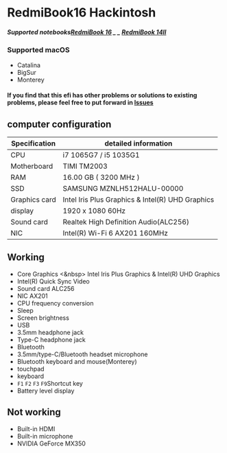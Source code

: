 # RedmiBook16 Hackintosh

##### Supported notebooks[RedmiBook 16](https://www.mi.com/buy/detail?product_id=10000242&cfrom=search) _ _ [RedmiBook 14II](https://www.mi.com/buy/detail?product_id=10000241)

### Supported macOS
- Catalina
- BigSur
- Monterey 

#### If you find that this efi has other problems or solutions to existing problems, please feel free to put forward in [lssues](https://github.com/XingKong746/RedmiBook16-Hackintosh/issues)

## computer configuration
| Specification | detailed information                             |
| ------------- | ------------------------------------------------ |
| CPU           | i7 1065G7 / i5 1035G1                            |
| Motherboard   | TIMI TM2003                                      |
| RAM           | 16.00 GB ( 3200 MHz )                            |
| SSD           | SAMSUNG MZNLH512HALU-00000                       |
| Graphics card | Intel Iris Plus Graphics & Intel(R) UHD Graphics |
| display       | 1920 x 1080  60Hz                                |
| Sound card    | Realtek High Definition Audio(ALC256)            |
| NIC           | Intel(R) Wi-Fi 6 AX201 160MHz                    |

## Working
- Core Graphics <&nbsp> Intel Iris Plus Graphics & Intel(R) UHD Graphics
- Intel(R) Quick Sync Video
- Sound card  ALC256
- NIC  AX201
- CPU frequency conversion
- Sleep
- Screen brightness
- USB
- 3.5mm headphone jack
- Type-C headphone jack
- Bluetooth
- 3.5mm/type-C/Bluetooth headset microphone
- Bluetooth keyboard and mouse(Monterey)
- touchpad
- keyboard
- `F1` `F2` `F3` `F9`Shortcut key
- Battery level display




## Not working
- Built-in HDMI
- Built-in microphone
- NVIDIA GeForce MX350

